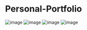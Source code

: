 # Personal-Portfolio
![image](https://github.com/RimEl67/Personal-Portfolio/assets/131478759/af218d7f-398b-4c13-abd2-7716939cd3fb)
![image](https://github.com/RimEl67/Personal-Portfolio/assets/131478759/0e60ac26-54b5-4514-8855-5440ad818999)
![image](https://github.com/RimEl67/Personal-Portfolio/assets/131478759/6aa5e269-6776-454e-b4b1-1a6b3bce66ee)
![image](https://github.com/RimEl67/Personal-Portfolio/assets/131478759/842df298-c9a0-4ed0-935f-1dd0f4946281)
